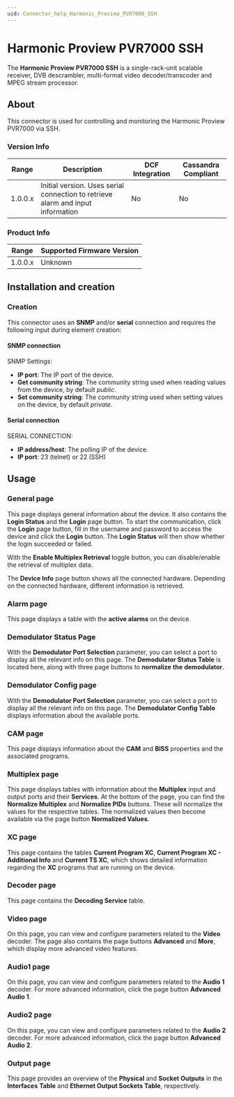 ```yaml
---
uid: Connector_help_Harmonic_Proview_PVR7000_SSH
---
```


# Harmonic Proview PVR7000 SSH

The **Harmonic Proview PVR7000 SSH** is a single-rack-unit scalable receiver, DVB descrambler, multi-format video decoder/transcoder and MPEG stream processor.

## About

This connector is used for controlling and monitoring the Harmonic Proview PVR7000 via SSH.

### Version Info

| Range     | Description                                                                    | DCF Integration     | Cassandra Compliant     |
|------------------|---------------------------------------------------------------------------------|---------------------|-------------------------|
| 1.0.0.x          | Initial version. Uses serial connection to retrieve alarm and input information | No                  | No                      |

### Product Info

| Range | Supported Firmware Version |
|------------------|-----------------------------|
| 1.0.0.x          | Unknown                     |

## Installation and creation

### Creation

This connector uses an **SNMP** and/or **serial** connection and requires the following input during element creation:

#### SNMP connection

SNMP Settings:

- **IP port**: The IP port of the device.
- **Get community string**: The community string used when reading values from the device, by default *public*.
- **Set community string**: The community string used when setting values on the device, by default *private*.

#### Serial connection

SERIAL CONNECTION:

- **IP address/host**: The polling IP of the device.
- **IP port**: 23 (telnet) or 22 (SSH)

## Usage

### General page

This page displays general information about the device. It also contains the **Login Status** and the **Login** page button. To start the communication, click the **Login** page button, fill in the username and password to access the device and click the **Login** button. The **Login Status** will then show whether the login succeeded or failed.

With the **Enable Multiplex Retrieval** toggle button, you can disable/enable the retrieval of multiplex data.

The **Device Info** page button shows all the connected hardware. Depending on the connected hardware, different information is retrieved.

### Alarm page

This page displays a table with the **active alarms** on the device.

### Demodulator Status Page

With the **Demodulator Port Selection** parameter, you can select a port to display all the relevant info on this page. The **Demodulator Status Table** is located here, along with three page buttons to **normalize** **the** **demodulator**.

### Demodulator Config page

With the **Demodulator Port Selection** parameter, you can select a port to display all the relevant info on this page. The **Demodulator Config Table** displays information about the available ports.

### CAM page

This page displays information about the **CAM** and **BISS** properties and the associated programs.

### Multiplex page

This page displays tables with information about the **Multiplex** input and output ports and their **Services**. At the bottom of the page, you can find the **Normalize Multiplex** and **Normalize PIDs** buttons. These will normalize the values for the respective tables. The normalized values then become available via the page button **Normalized Values**.

### XC page

This page contains the tables **Current Program XC**, **Current Program XC - Additional Info** and **Current TS XC**, which shows detailed information regarding the **XC** programs that are running on the device.

### Decoder page

This page contains the **Decoding Service** table.

### Video page

On this page, you can view and configure parameters related to the **Video** decoder. The page also contains the page buttons **Advanced** and **More**, which display more advanced video features.

### Audio1 page

On this page, you can view and configure parameters related to the **Audio 1** decoder. For more advanced information, click the page button **Advanced Audio 1**.

### Audio2 page

On this page, you can view and configure parameters related to the **Audio 2** decoder. For more advanced information, click the page button **Advanced Audio 2**.

### Output page

This page provides an overview of the **Physical** and **Socket Outputs** in the **Interfaces** **Table** and **Ethernet Output Sockets Table**, respectively.
